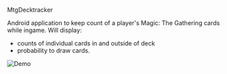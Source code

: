 MtgDecktracker

Android application to keep count of a player's Magic: The Gathering cards while ingame. Will display:
- counts of individual cards in and outside of deck
- probability to draw cards.

![Demo](http://i.giphy.com/l0Hluo7Ft2KaVA2dy.gif)

